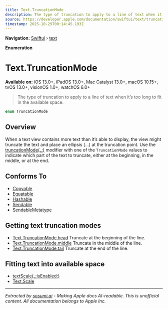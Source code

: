 ```yaml
---
title: Text.TruncationMode
description: The type of truncation to apply to a line of text when it’s too long to fit in the available space.
source: https://developer.apple.com/documentation/swiftui/text/truncationmode
timestamp: 2025-10-29T00:14:45.193Z
---
```


**Navigation:** [Swiftui](/documentation/swiftui) › [text](/documentation/swiftui/text)

**Enumeration**

# Text.TruncationMode

**Available on:** iOS 13.0+, iPadOS 13.0+, Mac Catalyst 13.0+, macOS 10.15+, tvOS 13.0+, visionOS 1.0+, watchOS 6.0+

> The type of truncation to apply to a line of text when it’s too long to fit in the available space.

```swift
enum TruncationMode
```

## Overview

When a text view contains more text than it’s able to display, the view might truncate the text and place an ellipsis (…) at the truncation point. Use the [truncationMode(_:)](/documentation/swiftui/view/truncationmode(_:)) modifier with one of the `TruncationMode` values to indicate which part of the text to truncate, either at the beginning, in the middle, or at the end.

## Conforms To

- [Copyable](/documentation/Swift/Copyable)
- [Equatable](/documentation/Swift/Equatable)
- [Hashable](/documentation/Swift/Hashable)
- [Sendable](/documentation/Swift/Sendable)
- [SendableMetatype](/documentation/Swift/SendableMetatype)

## Getting text truncation modes

- [Text.TruncationMode.head](/documentation/swiftui/text/truncationmode/head) Truncate at the beginning of the line.
- [Text.TruncationMode.middle](/documentation/swiftui/text/truncationmode/middle) Truncate in the middle of the line.
- [Text.TruncationMode.tail](/documentation/swiftui/text/truncationmode/tail) Truncate at the end of the line.

## Fitting text into available space

- [textScale(_:isEnabled:)](/documentation/swiftui/text/textscale(_:isenabled:))
- [Text.Scale](/documentation/swiftui/text/scale)

---

*Extracted by [sosumi.ai](https://sosumi.ai) - Making Apple docs AI-readable.*
*This is unofficial content. All documentation belongs to Apple Inc.*
